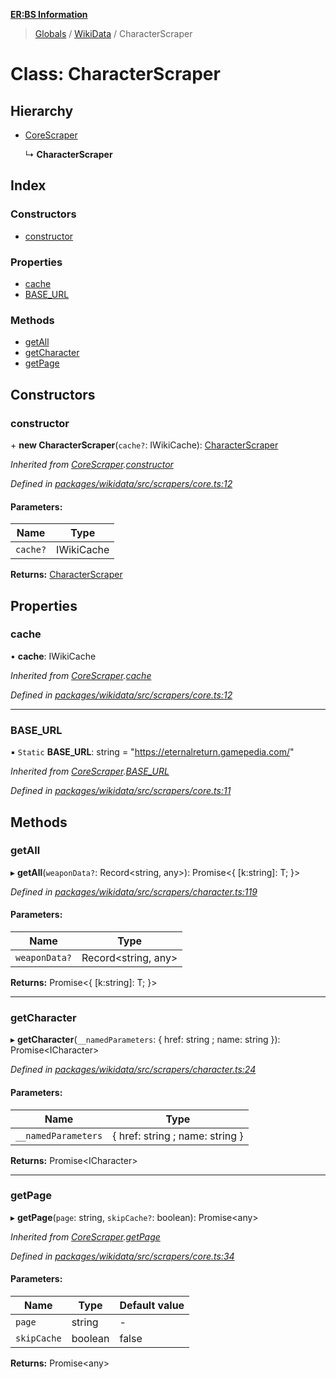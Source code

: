 **[ER:BS Information](../README.md)**

> [Globals](../globals.md) / [WikiData](../modules/wikidata.md) / CharacterScraper

# Class: CharacterScraper

## Hierarchy

* [CoreScraper](wikidata.corescraper.md)

  ↳ **CharacterScraper**

## Index

### Constructors

* [constructor](wikidata.characterscraper.md#constructor)

### Properties

* [cache](wikidata.characterscraper.md#cache)
* [BASE\_URL](wikidata.characterscraper.md#base_url)

### Methods

* [getAll](wikidata.characterscraper.md#getall)
* [getCharacter](wikidata.characterscraper.md#getcharacter)
* [getPage](wikidata.characterscraper.md#getpage)

## Constructors

### constructor

\+ **new CharacterScraper**(`cache?`: IWikiCache): [CharacterScraper](wikidata.characterscraper.md)

*Inherited from [CoreScraper](wikidata.corescraper.md).[constructor](wikidata.corescraper.md#constructor)*

*Defined in [packages/wikidata/src/scrapers/core.ts:12](https://github.com/PaulEndri/eternal-return-project/blob/4e6b63d/packages/wikidata/src/scrapers/core.ts#L12)*

#### Parameters:

Name | Type |
------ | ------ |
`cache?` | IWikiCache |

**Returns:** [CharacterScraper](wikidata.characterscraper.md)

## Properties

### cache

•  **cache**: IWikiCache

*Inherited from [CoreScraper](wikidata.corescraper.md).[cache](wikidata.corescraper.md#cache)*

*Defined in [packages/wikidata/src/scrapers/core.ts:12](https://github.com/PaulEndri/eternal-return-project/blob/4e6b63d/packages/wikidata/src/scrapers/core.ts#L12)*

___

### BASE\_URL

▪ `Static` **BASE\_URL**: string = "https://eternalreturn.gamepedia.com/"

*Inherited from [CoreScraper](wikidata.corescraper.md).[BASE_URL](wikidata.corescraper.md#base_url)*

*Defined in [packages/wikidata/src/scrapers/core.ts:11](https://github.com/PaulEndri/eternal-return-project/blob/4e6b63d/packages/wikidata/src/scrapers/core.ts#L11)*

## Methods

### getAll

▸ **getAll**(`weaponData?`: Record<string, any\>): Promise<{ [k:string]: T;  }\>

*Defined in [packages/wikidata/src/scrapers/character.ts:119](https://github.com/PaulEndri/eternal-return-project/blob/4e6b63d/packages/wikidata/src/scrapers/character.ts#L119)*

#### Parameters:

Name | Type |
------ | ------ |
`weaponData?` | Record<string, any\> |

**Returns:** Promise<{ [k:string]: T;  }\>

___

### getCharacter

▸ **getCharacter**(`__namedParameters`: { href: string ; name: string  }): Promise<ICharacter\>

*Defined in [packages/wikidata/src/scrapers/character.ts:24](https://github.com/PaulEndri/eternal-return-project/blob/4e6b63d/packages/wikidata/src/scrapers/character.ts#L24)*

#### Parameters:

Name | Type |
------ | ------ |
`__namedParameters` | { href: string ; name: string  } |

**Returns:** Promise<ICharacter\>

___

### getPage

▸ **getPage**(`page`: string, `skipCache?`: boolean): Promise<any\>

*Inherited from [CoreScraper](wikidata.corescraper.md).[getPage](wikidata.corescraper.md#getpage)*

*Defined in [packages/wikidata/src/scrapers/core.ts:34](https://github.com/PaulEndri/eternal-return-project/blob/4e6b63d/packages/wikidata/src/scrapers/core.ts#L34)*

#### Parameters:

Name | Type | Default value |
------ | ------ | ------ |
`page` | string | - |
`skipCache` | boolean | false |

**Returns:** Promise<any\>
